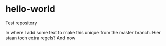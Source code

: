 # hello-world
Test repository

In where I add some text to make this unique from the master branch.
Hier staan toch extra regels? And now

